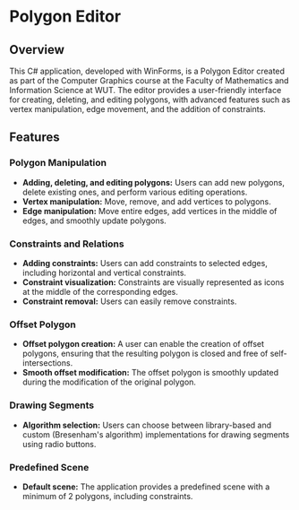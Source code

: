 # Polygon Editor

## Overview

This C# application, developed with WinForms, is a Polygon Editor created as part of the Computer Graphics course at the Faculty of Mathematics and Information Science at WUT. The editor provides a user-friendly interface for creating, deleting, and editing polygons, with advanced features such as vertex manipulation, edge movement, and the addition of constraints.

## Features

### Polygon Manipulation
- **Adding, deleting, and editing polygons:** Users can add new polygons, delete existing ones, and perform various editing operations.
- **Vertex manipulation:** Move, remove, and add vertices to polygons.
- **Edge manipulation:** Move entire edges, add vertices in the middle of edges, and smoothly update polygons.

### Constraints and Relations
- **Adding constraints:** Users can add constraints to selected edges, including horizontal and vertical constraints.
- **Constraint visualization:** Constraints are visually represented as icons at the middle of the corresponding edges.
- **Constraint removal:** Users can easily remove constraints.

### Offset Polygon
- **Offset polygon creation:** A user can enable the creation of offset polygons, ensuring that the resulting polygon is closed and free of self-intersections.
- **Smooth offset modification:** The offset polygon is smoothly updated during the modification of the original polygon.

### Drawing Segments
- **Algorithm selection:** Users can choose between library-based and custom (Bresenham's algorithm) implementations for drawing segments using radio buttons.

### Predefined Scene
- **Default scene:** The application provides a predefined scene with a minimum of 2 polygons, including constraints.
